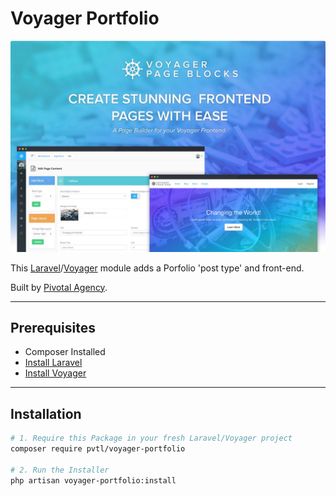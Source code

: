 # Voyager Portfolio

![Voyager Portfolio Screenshot](/readme-intro.jpg)

This [Laravel](https://laravel.com/)/[Voyager](https://laravelvoyager.com/) module adds a Porfolio 'post type' and front-end.

Built by [Pivotal Agency](https://pivotal.agency/).

---

## Prerequisites

*   Composer Installed
*   [Install Laravel](https://laravel.com/docs/installation)
*   [Install Voyager](https://github.com/the-control-group/voyager)

---

## Installation

```bash
# 1. Require this Package in your fresh Laravel/Voyager project
composer require pvtl/voyager-portfolio

# 2. Run the Installer
php artisan voyager-portfolio:install
```
